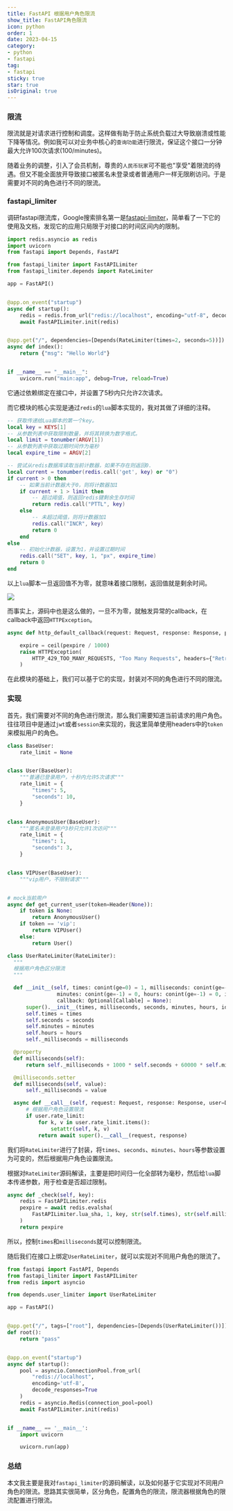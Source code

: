 ```yaml
---
title: FastAPI 根据用户角色限流
show_title: FastAPI角色限流
icon: python
order: 1
date: 2023-04-15
category:
- python
- fastapi
tag:
- fastapi
sticky: true
star: true
isOriginal: true
---
```


### 限流

限流就是对请求进行控制和调度。这样做有助于防止系统负载过大导致崩溃或性能下降等情况。例如我可以对业务中核心的`查询功能`进行限流，保证这个接口一分钟最大允许100次请求(100/minutes)。

随着业务的调整，引入了会员机制，尊贵的`人民币玩家`可不能也"享受"着限流的待遇。但又不能全面放开导致接口被匿名未登录或者普通用户一样无限刷访问。于是需要对不同的角色进行不同的限流。

### fastapi_limiter

调研fastapi限流库，Google搜索排名第一是[fastapi-limiter](https://github.com/long2ice/fastapi-limiter)，简单看了一下它的使用及文档，发现它的应用只局限于对接口的时间区间内的限制。

```python
import redis.asyncio as redis
import uvicorn
from fastapi import Depends, FastAPI

from fastapi_limiter import FastAPILimiter
from fastapi_limiter.depends import RateLimiter

app = FastAPI()


@app.on_event("startup")
async def startup():
    redis = redis.from_url("redis://localhost", encoding="utf-8", decode_responses=True)
    await FastAPILimiter.init(redis)


@app.get("/", dependencies=[Depends(RateLimiter(times=2, seconds=5))])
async def index():
    return {"msg": "Hello World"}


if __name__ == "__main__":
    uvicorn.run("main:app", debug=True, reload=True)
```

它通过依赖绑定在接口中，并设置了5秒内只允许2次请求。

而它模块的核心实现是通过`redis`的`lua`脚本实现的，我对其做了详细的注释。

```lua
-- 获取传递给Lua脚本的第一个key。
local key = KEYS[1]
-- 从参数列表中获取限制数量，并将其转换为数字格式。
local limit = tonumber(ARGV[1])
-- 从参数列表中获取过期时间作为毫秒
local expire_time = ARGV[2]

-- 尝试从redis数据库读取当前计数器，如果不存在则返回0.
local current = tonumber(redis.call('get', key) or "0")
if current > 0 then
    -- 如果当前计数器大于0，则将计数器加1
    if current + 1 > limit then
        -- 超过阈值，则返回redis键剩余生存时间
        return redis.call("PTTL", key)
    else
        -- 未超过阈值，则将计数器加1
        redis.call("INCR", key)
        return 0
    end
else
    -- 初始化计数器，设置为1，并设置过期时间
    redis.call("SET", key, 1, "px", expire_time)
    return 0
end
```

以上`lua`脚本一旦返回值不为零，就意味着接口限制，返回值就是剩余时间。

![](https://miclon-job.oss-cn-hangzhou.aliyuncs.com/img/20230415233817.png)

而事实上，源码中也是这么做的，一旦不为零，就触发异常的callback，在callback中返回`HTTPException`。

```python
async def http_default_callback(request: Request, response: Response, pexpire: int):

    expire = ceil(pexpire / 1000)
    raise HTTPException(
        HTTP_429_TOO_MANY_REQUESTS, "Too Many Requests", headers={"Retry-After": str(expire)}
    )
```

在此模块的基础上，我们可以基于它的实现，封装对不同的角色进行不同的限流。


### 实现

首先，我们需要对不同的角色进行限流，那么我们需要知道当前请求的用户角色。往往项目中是通过`jwt`或者`session`来实现的，我这里简单使用headers中的`token`来模拟用户的角色。


```python
class BaseUser:
    rate_limit = None


class User(BaseUser):
    """普通已登录用户，十秒内允许5次请求"""
    rate_limit = {
        "times": 5,
        "seconds": 10,
    }


class AnonymousUser(BaseUser):
    """匿名未登录用户3秒只允许1次访问"""
    rate_limit = {
        "times": 1,
        "seconds": 3,
    }


class VIPUser(BaseUser):
    """vip用户，不限制请求"""


# mock当前用户
async def get_current_user(token=Header(None)):
    if token is None:
        return AnonymousUser()
    if token == 'vip':
        return VIPUser()
    else:
        return User()

```


```python
class UserRateLimiter(RateLimiter):
  """
  根据用户角色区分限流
  """

  def __init__(self, times: conint(ge=0) = 1, milliseconds: conint(ge=-1) = 0, seconds: conint(ge=-1) = 0,
                minutes: conint(ge=-1) = 0, hours: conint(ge=-1) = 0, identifier: Optional[Callable] = None,
                callback: Optional[Callable] = None):
      super().__init__(times, milliseconds, seconds, minutes, hours, identifier, callback)
      self.times = times
      self.seconds = seconds
      self.minutes = minutes
      self.hours = hours
      self._milliseconds = milliseconds

  @property
  def milliseconds(self):
      return self._milliseconds + 1000 * self.seconds + 60000 * self.minutes + 3600000 * self.hours

  @milliseconds.setter
  def milliseconds(self, value):
      self._milliseconds = value

  async def __call__(self, request: Request, response: Response, user=Depends(get_current_user)):
      # 根据用户角色设置限流
      if user.rate_limit:
          for k, v in user.rate_limit.items():
              setattr(self, k, v)
          return await super().__call__(request, response)
```

我们将`RateLimiter`进行了封装，将`times`、`seconds`、`minutes`、`hours`等参数设置为可变的，然后根据用户角色设置限流。

根据对`RateLimiter`源码解读，主要是把时间归一化全部转为毫秒，然后给`lua`脚本传递参数，用于检查是否超过限制。


```python
async def _check(self, key):
    redis = FastAPILimiter.redis
    pexpire = await redis.evalsha(
        FastAPILimiter.lua_sha, 1, key, str(self.times), str(self.milliseconds)
    )
    return pexpire
```

所以，控制`times`和`milliseconds`就可以控制限流。


随后我们在接口上绑定`UserRateLimiter`，就可以实现对不同用户角色的限流了。

```python
from fastapi import FastAPI, Depends
from fastapi_limiter import FastAPILimiter
from redis import asyncio

from depends.user_limiter import UserRateLimiter

app = FastAPI()


@app.get("/", tags=["root"], dependencies=[Depends(UserRateLimiter())])
def root():
    return "pass"


@app.on_event("startup")
async def startup():
    pool = asyncio.ConnectionPool.from_url(
        "redis://localhost",
        encoding='utf-8',
        decode_responses=True
    )
    redis = asyncio.Redis(connection_pool=pool)
    await FastAPILimiter.init(redis)


if __name__ == '__main__':
    import uvicorn

    uvicorn.run(app)
```


### 总结

本文我主要是我对`fastapi_limiter`的源码解读，以及如何基于它实现对不同用户角色的限流。思路其实很简单，区分角色，配置角色的限流，限流器根据角色的限流配置进行限流。
